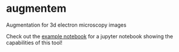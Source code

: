# augmentem
Augmentation for 3d electron microscopy images

Check out the [example notebook](example/example.ipynb) for a jupyter notebook showing the capabilities of this tool!
